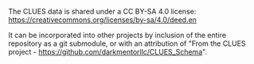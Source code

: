The CLUES data is shared under a CC BY-SA 4.0 license: https://creativecommons.org/licenses/by-sa/4.0/deed.en

It can be incorporated into other projects by inclusion of the entire repository as a git submodule,
or with an attribution of "From the CLUES project - https://github.com/darkmentorllc/CLUES_Schema".
